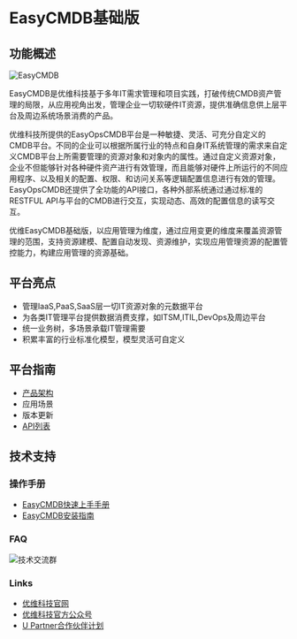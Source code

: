 # EasyCMDB基础版
## 功能概述
![EasyCMDB](https://github.com/easycmdb/easycmdb/blob/master/img/EasyCMDB.png)

EasyCMDB是优维科技基于多年IT需求管理和项目实践，打破传统CMDB资产管理的局限，从应用视角出发，管理企业一切软硬件IT资源，提供准确信息供上层平台及周边系统场景消费的产品。

优维科技所提供的EasyOpsCMDB平台是一种敏捷、灵活、可充分自定义的CMDB平台。不同的企业可以根据所属行业的特点和自身IT系统管理的需求来自定义CMDB平台上所需要管理的资源对象和对象内的属性。通过自定义资源对象，企业不但能够针对各种硬件资产进行有效管理，而且能够对硬件上所运行的不同应用程序、以及相关的配置、权限、和访问关系等逻辑配置信息进行有效的管理。EasyOpsCMDB还提供了全功能的API接口，各种外部系统通过通过标准的RESTFUL API与平台的CMDB进行交互，实现动态、高效的配置信息的读写交互。

优维EasyCMDB基础版，以应用管理为维度，通过应用变更的维度来覆盖资源管理的范围，支持资源建模、配置自动发现、资源维护，实现应用管理资源的配置管控能力，构建应用管理的资源基础。

## 平台亮点
- 管理IaaS,PaaS,SaaS层一切IT资源对象的元数据平台
- 为各类IT管理平台提供数据消费支撑，如ITSM,ITIL,DevOps及周边平台
- 统一业务树，多场景承载IT管理需要
- 积累丰富的行业标准化模型，模型灵活可自定义

## 平台指南
- [产品架构](https://github.com/easycmdb/easycmdb/blob/master/img/功能架构.png)
- 应用场景
- 版本更新
- [API列表](https://github.com/easycmdb/easycmdb/blob/master/doc/EasyCMDBapi.md)

## 技术支持
### 操作手册
- [EasyCMDB快速上手手册](https://github.com/easycmdb/easycmdb/blob/master/doc/EasyCMDB快速上手手册.md)
- [EasyCMDB安装指南](https://github.com/easycmdb/easycmdb/blob/master/doc/EasyCMDB安装指南.md)
### FAQ
![技术交流群](https://github.com/easycmdb/easycmdb/blob/master/img/qq群.png)
### Links
- [优维科技官网](http://www.uwintech.cn/)
- [优维科技官方公众号](https://github.com/easycmdb/easycmdb/blob/master/img/优维科技.png)
- [U Partner合作伙伴计划](http://www.uwintech.cn/partner)

